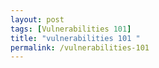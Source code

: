 ```yaml
---
layout: post
tags: [Vulnerabilities 101]
title: "vulnerabilities 101 "
permalink: /vulnerabilities-101
---
```

